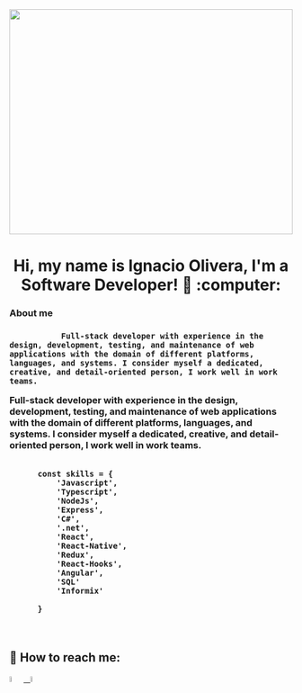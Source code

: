 <img width='100%' height='400px' src='https://img2.rtve.es/i/ctv-6pe-portada-noticias_1614352808020.png'/>
<h1 align="center"> Hi, my name is Ignacio Olivera, I'm a Software Developer! 👋 :computer: </h1>

  <h3>About me<h3>
      
               Full-stack developer with experience in the design, development, testing, and maintenance of web applications with the domain of different platforms, languages, and systems. I consider myself a dedicated, creative, and detail-oriented person, I work well in work teams.
Full-stack developer with experience in the design, development, testing, and maintenance of web applications with the domain of different platforms, languages, and systems. I consider myself a dedicated, creative, and detail-oriented person, I work well in work teams.

```      

      const skills = {
          'Javascript',
          'Typescript',
          'NodeJs',
          'Express',
          'C#',
          '.net',
          'React',
          'React-Native',
          'Redux',
          'React-Hooks',
          'Angular',
          'SQL'
          'Informix'
          
      }
```
      
 &nbsp;
## :paperclip: How to reach me:
<span >
<a href="https://www.linkedin.com/in/ignacio-olivera-3942461a2/" ><img width="5%" src="https://cdn-icons-png.flaticon.com/512/174/174857.png"> &nbsp;
<a href="mailto:oliveraignacio02@gmail.com" ><img width="5%" src="https://cdn.icon-icons.com/icons2/2631/PNG/512/gmail_new_logo_icon_159149.png">
</span>
